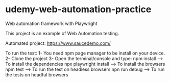 # udemy-web-automation-practice
Web automation framework with Playwright

This project is an example of Web Automation testing.

Automated project: https://www.saucedemo.com/

To run the test:
1- You need npm page manager to be install on your device.
2- Clone the project
3- Open the terminal/console and type:
  npm install --> To install the dependencies
  npx playwright install --> To install the browsers
  npm test --> To run the test on headless browsers
  npn run debug --> To run the tests on headful browsers
